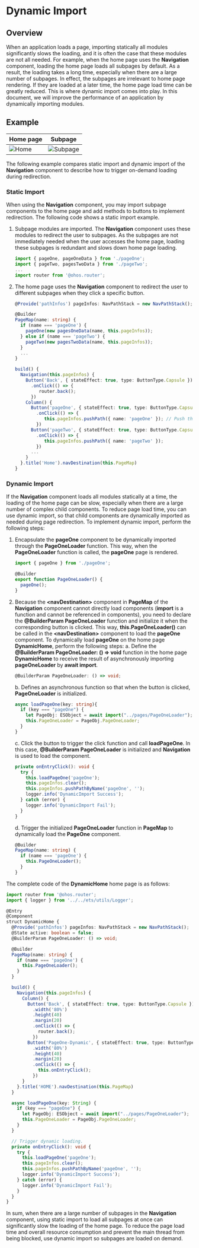 # Dynamic Import

## Overview

When an application loads a page, importing statically all modules significantly slows the loading, and it is often the case that these modules are not all needed. For example, when the home page uses the **Navigation** component, loading the home page loads all subpages by default. As a result, the loading takes a long time, especially when there are a large number of subpages. In effect, the subpages are irrelevant to home page rendering. If they are loaded at a later time, the home page load time can be greatly reduced.
This is where dynamic import comes into play. In this document, we will improve the performance of an application by dynamically importing modules.

## Example

| Home page                                      | Subpage                                       |
|------------------------------------------|--------------------------------------------|
| ![Home](./figures/dynamic-import-home.png) | ![Subpage](./figures/dynamic-import-pages.png) |

The following example compares static import and dynamic import of the **Navigation** component to describe how to trigger on-demand loading during redirection.

### Static Import

When using the **Navigation** component, you may import subpage components to the home page and add methods to buttons to implement redirection. The following code shows a static import example.

1. Subpage modules are imported. The **Navigation** component uses these modules to redirect the user to subpages. As the subpages are not immediately needed when the user accesses the home page, loading these subpages is redundant and slows down home page loading.
    ```ts
    import { pageOne, pageOneData } from './pageOne';
    import { pageTwo, pagesTwoData } from './pageTwo';
    ...
    import router from '@ohos.router';
    ```
2. The home page uses the **Navigation** component to redirect the user to different subpages when they click a specific button.
    ```ts
    @Provide('pathInfos') pageInfos: NavPathStack = new NavPathStack();
    
    @Builder
    PageMap(name: string) {
      if (name === 'pageOne') {
        pageOne(new pagesOneData(name, this.pageInfos));
      } else if (name === 'pageTwo') {
        pageTwo(new pagesTwoData(name, this.pageInfos));
      }
      ...
    }
    
    build() {
      Navigation(this.pageInfos) {
        Button('Back', { stateEffect: true, type: ButtonType.Capsule })
          .onClick(() => {
             router.back();
          })
        Column() {
          Button('pageOne', { stateEffect: true, type: ButtonType.Capsule })
            .onClick(() => {
               this.pageInfos.pushPath({ name: 'pageOne' }); // Push the navigation destination page specified by name to the navigation stack.
            })
          Button('pageTwo', { stateEffect: true, type: ButtonType.Capsule })
            .onClick(() => {
               this.pageInfos.pushPath({ name: 'pageTwo' });
            })
          ...
        }
      }.title('Home').navDestination(this.PageMap)
    }
    ```

### Dynamic Import

If the **Navigation** component loads all modules statically at a time, the loading of the home page can be slow, especially when there are a large number of complex child components. To reduce page load time, you can use dynamic import, so that child components are dynamically imported as needed during page redirection. To implement dynamic import, perform the following steps:

1. Encapsulate the **pageOne** component to be dynamically imported through the **PageOneLoader** function. This way, when the **PageOneLoader** function is called, the **pageOne** page is rendered.
    ```ts
    import { pageOne } from './pageOne';
    
    @Builder
    export function PageOneLoader() {
      pageOne();
    }
    ```
2. Because the **\<navDestination>** component in **PageMap** of the **Navigation** component cannot directly load components (**import** is a function and cannot be referenced in components), you need to declare the **@BuilderParam PageOneLoader** function and initialize it when the corresponding button is clicked. This way, **this.PageOneLoader()** can be called in the **\<navDestination>** component to load the **pageOne** component.
To dynamically load **pageOne** on the home page **DynamicHome**, perform the following steps: 
   a. Define the **@BuilderParam PageOneLoader: () => void** function in the home page **DynamicHome** to receive the result of asynchronously importing **pageOneLoader** by **await import**.
    ```ts
    @BuilderParam PageOneLoader: () => void;
    ```
   b. Defines an asynchronous function so that when the button is clicked, **PageOneLoader** is initialized.
    ```ts
    async loadPageOne(key: string){
      if (key === "pageOne") {
        let PageObj: ESObject = await import("../pages/PageOneLoader");
        this.PageOneLoader = PageObj.PageOneLoader;
      }
    }
    ```
   c. Click the button to trigger the click function and call **loadPageOne**. In this case, **@BuilderParam PageOneLoader** is initialized and **Navigation** is used to load the component.
    ```ts
    private onEntryClick(): void {
      try {
        this.loadPageOne('pageOne');
        this.pageInfos.clear();
        this.pageInfos.pushPathByName('pageOne', '');
        logger.info('DynamicImport Success');
      } catch (error) {
        logger.info('DynamicImport Fail');
      }
    }
    ```
   d. Trigger the initialized **PageOneLoader** function in **PageMap** to dynamically load the **PageOne** component.
    ```ts
    @Builder
    PageMap(name: string) {
      if (name === 'pageOne') {
        this.PageOneLoader();
      }
    }
    ```
The complete code of the **DynamicHome** home page is as follows:
```ts
import router from '@ohos.router';
import { logger } from '../../ets/utils/Logger';

@Entry
@Component
struct DynamicHome {
  @Provide('pathInfos') pageInfos: NavPathStack = new NavPathStack();
  @State active: boolean = false;
  @BuilderParam PageOneLoader: () => void;

  @Builder
  PageMap(name: string) {
    if (name === 'pageOne') {
      this.PageOneLoader();
    }
  }

  build() {
    Navigation(this.pageInfos) {
      Column() {
        Button('Back', { stateEffect: true, type: ButtonType.Capsule })
          .width('80%')
          .height(40)
          .margin(20)
          .onClick(() => {
            router.back();
          })
        Button('PageOne-Dynamic', { stateEffect: true, type: ButtonType.Capsule })
          .width('80%')
          .height(40)
          .margin(20)
          .onClick(() => {
            this.onEntryClick();
          })
      }
    }.title('HOME').navDestination(this.PageMap)
  }

  async loadPageOne(key: String) {
    if (key === "pageOne") {
      let PageObj: ESObject = await import("../pages/PageOneLoader");
      this.PageOneLoader = PageObj.PageOneLoader;
    }
  }

  // Trigger dynamic loading.
  private onEntryClick(): void {
    try {
      this.loadPageOne('pageOne');
      this.pageInfos.clear();
      this.pageInfos.pushPathByName('pageOne', '');
      logger.info('DynamicImport Success');
    } catch (error) {
      logger.info('DynamicImport Fail');
    }
  }
}
```
In sum, when there are a large number of subpages in the **Navigation** component, using static import to load all subpages at once can significantly slow the loading of the home page. To reduce the page load time and overall resource consumption and prevent the main thread from being blocked, use dynamic import so subpages are loaded on demand.
